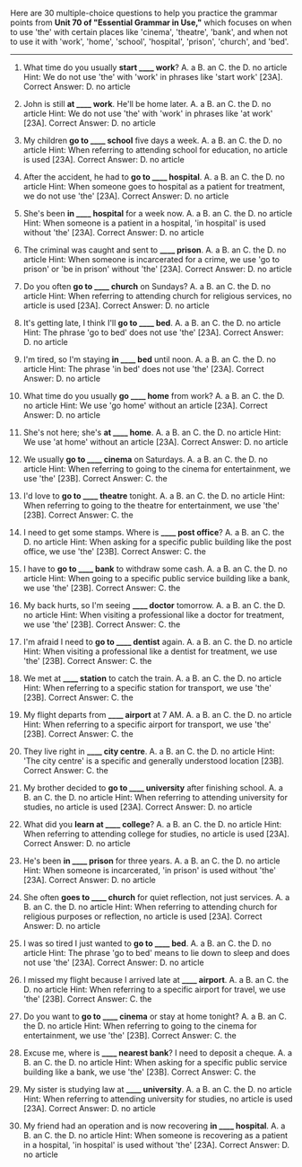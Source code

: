 Here are 30 multiple-choice questions to help you practice the grammar points from **Unit 70 of "Essential Grammar in Use,"** which focuses on when to use 'the' with certain places like 'cinema', 'theatre', 'bank', and when not to use it with 'work', 'home', 'school', 'hospital', 'prison', 'church', and 'bed'.

***

1.  What time do you usually **start ____ work**?
    A. a B. an C. the D. no article
    Hint: We do not use 'the' with 'work' in phrases like 'start work' [23A].
    Correct Answer: D. no article

2.  John is still **at ____ work**. He'll be home later.
    A. a B. an C. the D. no article
    Hint: We do not use 'the' with 'work' in phrases like 'at work' [23A].
    Correct Answer: D. no article

3.  My children **go to ____ school** five days a week.
    A. a B. an C. the D. no article
    Hint: When referring to attending school for education, no article is used [23A].
    Correct Answer: D. no article

4.  After the accident, he had to **go to ____ hospital**.
    A. a B. an C. the D. no article
    Hint: When someone goes to hospital as a patient for treatment, we do not use 'the' [23A].
    Correct Answer: D. no article

5.  She's been **in ____ hospital** for a week now.
    A. a B. an C. the D. no article
    Hint: When someone is a patient in a hospital, 'in hospital' is used without 'the' [23A].
    Correct Answer: D. no article

6.  The criminal was caught and sent to **____ prison**.
    A. a B. an C. the D. no article
    Hint: When someone is incarcerated for a crime, we use 'go to prison' or 'be in prison' without 'the' [23A].
    Correct Answer: D. no article

7.  Do you often **go to ____ church** on Sundays?
    A. a B. an C. the D. no article
    Hint: When referring to attending church for religious services, no article is used [23A].
    Correct Answer: D. no article

8.  It's getting late, I think I'll **go to ____ bed**.
    A. a B. an C. the D. no article
    Hint: The phrase 'go to bed' does not use 'the' [23A].
    Correct Answer: D. no article

9.  I'm tired, so I'm staying **in ____ bed** until noon.
    A. a B. an C. the D. no article
    Hint: The phrase 'in bed' does not use 'the' [23A].
    Correct Answer: D. no article

10. What time do you usually **go ____ home** from work?
    A. a B. an C. the D. no article
    Hint: We use 'go home' without an article [23A].
    Correct Answer: D. no article

11. She's not here; she's **at ____ home**.
    A. a B. an C. the D. no article
    Hint: We use 'at home' without an article [23A].
    Correct Answer: D. no article

12. We usually **go to ____ cinema** on Saturdays.
    A. a B. an C. the D. no article
    Hint: When referring to going to the cinema for entertainment, we use 'the' [23B].
    Correct Answer: C. the

13. I'd love to **go to ____ theatre** tonight.
    A. a B. an C. the D. no article
    Hint: When referring to going to the theatre for entertainment, we use 'the' [23B].
    Correct Answer: C. the

14. I need to get some stamps. Where is **____ post office**?
    A. a B. an C. the D. no article
    Hint: When asking for a specific public building like the post office, we use 'the' [23B].
    Correct Answer: C. the

15. I have to **go to ____ bank** to withdraw some cash.
    A. a B. an C. the D. no article
    Hint: When going to a specific public service building like a bank, we use 'the' [23B].
    Correct Answer: C. the

16. My back hurts, so I'm seeing **____ doctor** tomorrow.
    A. a B. an C. the D. no article
    Hint: When visiting a professional like a doctor for treatment, we use 'the' [23B].
    Correct Answer: C. the

17. I'm afraid I need to **go to ____ dentist** again.
    A. a B. an C. the D. no article
    Hint: When visiting a professional like a dentist for treatment, we use 'the' [23B].
    Correct Answer: C. the

18. We met at **____ station** to catch the train.
    A. a B. an C. the D. no article
    Hint: When referring to a specific station for transport, we use 'the' [23B].
    Correct Answer: C. the

19. My flight departs from **____ airport** at 7 AM.
    A. a B. an C. the D. no article
    Hint: When referring to a specific airport for transport, we use 'the' [23B].
    Correct Answer: C. the

20. They live right in **____ city centre**.
    A. a B. an C. the D. no article
    Hint: 'The city centre' is a specific and generally understood location [23B].
    Correct Answer: C. the

21. My brother decided to **go to ____ university** after finishing school.
    A. a B. an C. the D. no article
    Hint: When referring to attending university for studies, no article is used [23A].
    Correct Answer: D. no article

22. What did you **learn at ____ college**?
    A. a B. an C. the D. no article
    Hint: When referring to attending college for studies, no article is used [23A].
    Correct Answer: D. no article

23. He's been **in ____ prison** for three years.
    A. a B. an C. the D. no article
    Hint: When someone is incarcerated, 'in prison' is used without 'the' [23A].
    Correct Answer: D. no article

24. She often **goes to ____ church** for quiet reflection, not just services.
    A. a B. an C. the D. no article
    Hint: When referring to attending church for religious purposes or reflection, no article is used [23A].
    Correct Answer: D. no article

25. I was so tired I just wanted to **go to ____ bed**.
    A. a B. an C. the D. no article
    Hint: The phrase 'go to bed' means to lie down to sleep and does not use 'the' [23A].
    Correct Answer: D. no article

26. I missed my flight because I arrived late at **____ airport**.
    A. a B. an C. the D. no article
    Hint: When referring to a specific airport for travel, we use 'the' [23B].
    Correct Answer: C. the

27. Do you want to **go to ____ cinema** or stay at home tonight?
    A. a B. an C. the D. no article
    Hint: When referring to going to the cinema for entertainment, we use 'the' [23B].
    Correct Answer: C. the

28. Excuse me, where is **____ nearest bank**? I need to deposit a cheque.
    A. a B. an C. the D. no article
    Hint: When asking for a specific public service building like a bank, we use 'the' [23B].
    Correct Answer: C. the

29. My sister is studying law at **____ university**.
    A. a B. an C. the D. no article
    Hint: When referring to attending university for studies, no article is used [23A].
    Correct Answer: D. no article

30. My friend had an operation and is now recovering **in ____ hospital**.
    A. a B. an C. the D. no article
    Hint: When someone is recovering as a patient in a hospital, 'in hospital' is used without 'the' [23A].
    Correct Answer: D. no article